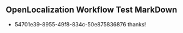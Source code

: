 ## OpenLocalization Workflow Test MarkDown
* 54701e39-8955-49f8-834c-50e875836876 thanks!

<!--HONumber=Jul16_HO3-->


